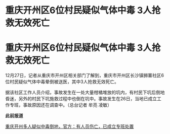 # 重庆开州区6位村民疑似气体中毒 3人抢救无效死亡

# 重庆开州区6位村民疑似气体中毒 3人抢救无效死亡

12月27日，记者从重庆市开州区相关部门了解到，重庆市开州区长沙镇狮寨社区6位村民疑似气体中毒晕倒被送医，其中3人抢救无效死亡。

据该社区工作人员介绍，事故发生在一处大量柑橘堆放的坑内，有村民下坑后倒地昏迷，另外的村民下坑施救过程中也倒在坑中。事故发生在26日，当地已成立工作专班，事故原因还在调查中。（总台记者
牟亮 凌敏）

**此前报道**

[重庆开州多人疑似中毒倒地，官方：有人员伤亡，已成立专班处置 ](https://news.qq.com/rain/a/20231227A07QQD00)

